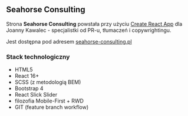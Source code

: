 ## Seahorse Consulting

Strona **Seahorse Consulting** powstała przy użyciu [Create React App](https://github.com/facebook/create-react-app) dla Joanny Kawalec - specjalistki od PR-u, tłumaczeń i copywrightingu.

Jest dostępna pod adresem [seahorse-consulting.pl](https://seahorse-consulting.pl/)

### Stack technologiczny

- HTML5
- React 16+
- SCSS (z metodologią BEM)
- Bootstrap 4
- React Slick Slider
- filozofia Mobile-First + RWD
- GIT (feature branch workflow)

